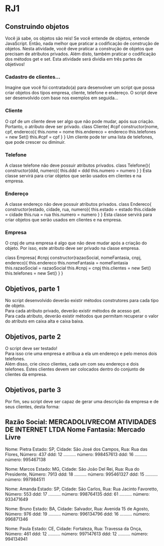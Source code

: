 # RJ1

## Construindo objetos
Você já sabe, os objetos são reis! Se você entende de objetos,
entende JavaScript. Então, nada melhor que praticar a codificação de
construção de objetos.
Nesta atividade, você deve praticar a construção de objetos que
precisam de atributos privados. Além disto, também praticar o
codificação dos métodos get e set.
Esta atividade será dividia em três partes de objetivos!


### Cadastro de clientes...
Imagine que você foi contratado(a) para desenvolver um script que
possa criar objetos dos tipos empresa, cliente, telefone e endereço.
O script deve ser desenvolvido com base nos exemplos em seguida...

### Cliente
O cpf de um cliente deve ser algo que não pode mudar, após sua
criação. Portanto, o atributo deve ser privado.
class Cliente{
    #cpf
    constructor(nome, cpf, endereco){
        this.nome = nome
        this.endereco = endereco
        this.telefones = new Set()
        this.#cpf = cpf
    }
}
Um cliente pode ter uma lista de telefones, que pode crescer
ou diminuir.

### Telefone
A classe telefone não deve possuir atributos privados.
class Telefone(){
    constructor(ddd, numero){
        this.ddd = ddd
        this.numero = numero
    }
}
Esta classe servirá para criar objetos que serão usados em clientes e
na empresa.

### Endereço
A classe endereço não deve possuir atributos privados.
class Endereco{
    constructor(estado, cidade, rua, numero){
        this.estado = estado
        this.cidade = cidade
        this.rua = rua
        this.numero = numero
    }
}
Esta classe servirá para criar objetos que serão usados em clientes e
na empresa.

### Empresa
O cnpj de uma empresa é algo que não deve mudar após a criação do
objeto. Por isso, este atributo deve ser privado na classe empresa.

class Empresa{
    #cnpj
    constructor(razaoSocial, nomeFantasia, cnpj, endereco){
        this.endereco
        this.nomeFantasia = nomeFantasia
        this.razaoSocial = razaoSocial
        this.#cnpj = cnpj
        this.clientes = new Set()
        this.telefones = new Set()
    }
}

## Objetivos, parte 1
No script desenvolvido deverão existir métodos construtores para cada tipo de objeto. <br>
Para cada atributo privado, deverão existir métodos de acesso get. <br>
Para cada atributo, deverão existir métodos que permitam recuperar o valor do atributo em caixa alta e caixa baixa. <br>

## Objetivos, parte 2
O script deve ser testado! <br>
Para isso crie uma empresa e atribua a ela um endereço e pelo menos dois telefones.<br>
Além disso, crie cinco clientes, cada um com seu endereço e dois telefones. Estes clientes devem ser colocados dentro do conjunto de
clientes da empresa. <br>


## Objetivos, parte 3
Por fim, seu script deve ser capaz de gerar uma descrição da empresa
e de seus clientes, desta forma: <br>

Razão Social: MERCADOLIVRECOM ATIVIDADES DE INTERNET LTDA
Nome Fantasia: Mercado Livre
----------------------------------------------------------
Nome: Pietra
Estado: SP, Cidade: São José dos Campos, Rua: Rua das Flores, Número: 437
ddd: 12 .......... número: 998457613
ddd: 16 .......... número: 995467138

Nome: Marcos
Estado: MG, Cidade: São João Del Rei, Rua: Rua do Presidente, Número: 7913
ddd: 18 .......... número: 995461327
ddd: 15 .......... número: 997984511

Nome: Amanda
Estado: SP, Cidade: São Carlos, Rua: Rua Jacinto Favoretto, Número: 553
ddd: 17 .......... número: 998764135
ddd: 61 .......... número: 933471649

Nome: Bruno
Estado: BA, Cidade: Salvador, Rua: Avenida 15 de Agosto, Número: 976
ddd: 19 .......... número: 996134796
ddd: 16 .......... número: 996871346

Nome: Paula
Estado: CE, Cidade: Fortaleza, Rua: Travessa da Onça, Número: 461
ddd: 12 .......... número: 997147613
ddd: 12 .......... número: 994134941